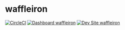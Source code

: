 # waffleiron

[![CircleCI](https://circleci.com/gh/mckenziewagner/waffleiron.svg?style=shield)](https://circleci.com/gh/mckenziewagner/waffleiron)
[![Dashboard waffleiron](https://img.shields.io/badge/dashboard-waffleiron-yellow.svg)](https://dashboard.pantheon.io/sites/937260c2-446f-4aa2-8a7b-fd76046e32fa#dev/code)
[![Dev Site waffleiron](https://img.shields.io/badge/site-waffleiron-blue.svg)](http://dev-waffleiron.pantheonsite.io/)